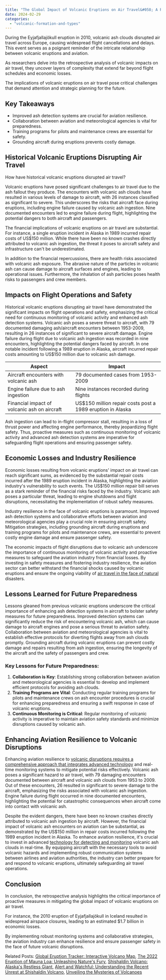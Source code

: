 ```yaml
---
title: "The Global Impact of Volcanic Eruptions on Air Travel&#058; A Retrospective Analysis"
date: 2024-02-29
categories: 
  - "volcanic-formation-and-types"
---
```


During the Eyjafjallajökull eruption in 2010, volcanic ash clouds disrupted air travel across Europe, causing widespread flight cancellations and delays. This event serves as a poignant reminder of the intricate relationship between volcanic eruptions and aviation.

As researchers delve into the retrospective analysis of volcanic impacts on air travel, they uncover layers of complexity that extend far beyond flight schedules and economic losses.

The implications of volcanic eruptions on air travel pose critical challenges that demand attention and strategic planning for the future.

## Key Takeaways

- Improved ash detection systems are crucial for aviation resilience.
- Collaboration between aviation and meteorological agencies is vital for preparedness.
- Training programs for pilots and maintenance crews are essential for safety.
- Grounding aircraft during eruptions prevents costly damage.

## Historical Volcanic Eruptions Disrupting Air Travel

How have historical volcanic eruptions disrupted air travel?

Volcanic eruptions have posed significant challenges to air travel due to the ash fallout they produce. The encounters with volcanic ash clouds have resulted in various levels of damage to aircraft, with 26 instances classified as significant to severe. This underscores the risks that aircraft face during eruptions, including engine failure caused by volcanic ash ingestion. Nine documented encounters led to engine failure during flight, highlighting the potential dangers to both aircraft and passengers.

The financial implications of volcanic eruptions on air travel are substantial. For instance, a single eruption incident in Alaska in 1989 incurred repair costs of US$150 million. While there have been no known crashes directly attributed to volcanic ash ingestion, the threat it poses to aircraft safety and infrastructure can't be underestimated.

In addition to the financial repercussions, there are health risks associated with volcanic ash exposure. The abrasive nature of the particles in volcanic ash can cause damage to aircraft surfaces and engines, leading to operational issues. Furthermore, the inhalation of ash particles poses health risks to passengers and crew members.

## Impacts on Flight Operations and Safety

Historical volcanic eruptions disrupting air travel have demonstrated the significant impacts on flight operations and safety, emphasizing the critical need for continuous monitoring of volcanic activity and enhanced ash detection systems. Volcanic ash poses a severe threat to aircraft, with 79 documented damaging ash/aircraft encounters between 1953-2009, resulting in 26 instances of significant to severe aircraft damage. Engine failure during flight due to volcanic ash ingestion was recorded in nine encounters, highlighting the potential dangers faced by aircraft. In one notable incident following a 1989 eruption in Alaska, aircraft incurred repair costs amounting to US$150 million due to volcanic ash damage.

| Aspect | Impact |
| --- | --- |
| Aircraft encounters with volcanic ash | 79 documented cases from 1953-2009 |
| Engine failure due to ash ingestion | Nine instances recorded during flights |
| Financial impact of volcanic ash on aircraft | US$150 million repair costs post a 1989 eruption in Alaska |

Ash ingestion can lead to in-flight compressor stall, resulting in a loss of thrust power and affecting engine performance, thereby jeopardizing flight safety. Thus, proactive measures such as continuous monitoring of volcanic activity and advanced ash detection systems are imperative for safeguarding flight operations and ensuring passenger safety.

## Economic Losses and Industry Resilience

Economic losses resulting from volcanic eruptions' impact on air travel can reach significant sums, as evidenced by the substantial repair costs incurred after the 1989 eruption incident in Alaska, highlighting the aviation industry's vulnerability to such events. The US$150 million repair bill serves as a stark reminder of the financial risks faced by the industry. Volcanic ash poses a particular threat, leading to engine shutdowns and flight disruptions, necessitating the implementation of robust safety measures.

Industry resilience in the face of volcanic eruptions is paramount. Improved ash detection systems and collaborative efforts between aviation and meteorological agencies play a crucial role in ensuring aircraft safety. Mitigation strategies, including grounding aircraft during eruptions and training programs for pilots and maintenance crews, are essential to prevent costly engine damage and ensure passenger safety.

The economic impacts of flight disruptions due to volcanic ash underscore the importance of continuous monitoring of volcanic activity and proactive measures to safeguard the aviation industry from financial losses. By investing in safety measures and fostering industry resilience, the aviation sector can better withstand the financial shocks caused by volcanic eruptions and ensure the ongoing viability of [air travel in the face of natural](https://magmamatters.com/the-environmental-impact-of-volcanic-eruptions-2/ "The Environmental Impact of Volcanic Eruptions") disasters.

## Lessons Learned for Future Preparedness

Lessons gleaned from previous volcanic eruptions underscore the critical importance of enhancing ash detection systems in aircraft to bolster safety measures for future preparedness. Improved detection systems can significantly reduce the risk of encountering volcanic ash, which can cause damage to aircraft engines and pose a serious threat to aviation safety. Collaboration between aviation and meteorological agencies is vital to establish effective protocols for diverting flights away from ash clouds promptly. Grounding aircraft during volcanic eruptions can prevent costly damage and repairs resulting from ash ingestion, ensuring the longevity of the aircraft and the safety of passengers and crew.

### Key Lessons for Future Preparedness:

1. **Collaboration is Key**: Establishing strong collaboration between aviation and meteorological agencies is essential to develop and implement efficient protocols for avoiding ash clouds.
2. **Training Programs are Vital**: Conducting regular training programs for pilots and maintenance crews on ash encounter procedures is crucial for enhancing preparedness and ensuring a swift response in case of volcanic eruptions.
3. **Continuous Monitoring is Critical**: Regular monitoring of volcanic activity is imperative to maintain aviation safety standards and minimize disruptions caused by volcanic ash.

## Enhancing Aviation Resilience to Volcanic Disruptions

Enhancing aviation resilience to [volcanic disruptions requires a comprehensive approach that integrates advanced technology](https://magmamatters.com/geothermal-energy-and-its-volcanic-origins/ "Geothermal Energy and Its Volcanic Origins") and real-time monitoring systems to mitigate potential risks effectively. Volcanic ash poses a significant hazard to air travel, with 79 damaging encounters documented between aircraft and volcanic ash clouds from 1953 to 2009. Out of these encounters, 26 resulted in significant to severe damage to the aircraft, emphasizing the risks associated with volcanic ash ingestion. Engine failure during flight occurred in nine documented encounters, highlighting the potential for catastrophic consequences when aircraft come into contact with volcanic ash.

Despite the evident dangers, there have been no known crashes directly attributed to volcanic ash ingestion by aircraft. However, the financial impact of volcanic ash encounters on aviation can be substantial, as demonstrated by the US$150 million in repair costs incurred following the 1989 eruption incident in Alaska. To enhance aviation resilience, it's crucial to invest in advanced [technology for detecting and monitoring](https://magmamatters.com/the-art-and-science-of-volcano-monitoring/ "The Art and Science of Volcano Monitoring") volcanic ash clouds in real-time. By equipping aircraft with the necessary tools to avoid volcanic hazards and implementing robust communication systems between airlines and aviation authorities, the industry can better prepare for and respond to volcanic eruptions, ultimately safeguarding air travel operations.

## Conclusion

In conclusion, the retrospective analysis highlights the critical importance of proactive measures in mitigating the global impact of volcanic eruptions on air travel.

For instance, the 2010 eruption of Eyjafjallajökull in Iceland resulted in widespread airspace closures, leading to an estimated $1.7 billion in economic losses.

By implementing robust monitoring systems and collaborative strategies, the aviation industry can enhance resilience and ensure passenger safety in the face of future volcanic disruptions.

Related Posts: [Global Eruption Tracker: Interactive Volcano Map](https://magmamatters.com/global-eruption-tracker-interactive-volcano-map/), [The 2022 Eruption of Mauna Loa: Unleashing Nature's Fury](https://magmamatters.com/the-2022-eruption-of-mauna-loa-unleashing-natures-fury/), [Shishaldin Volcano: Alaska's Restless Giant](https://magmamatters.com/shishaldin-volcano-alaskas-restless-giant/), [Alert and Watchful: Understanding the Recent Unrest at Shishaldin Volcano](https://magmamatters.com/alert-and-watchful-understanding-the-recent-unrest-at-shishaldin-volcano/), [Unveiling the Mysteries of Volcanoes](https://magmamatters.com/unveiling-the-mysteries-of-volcanoes/)
